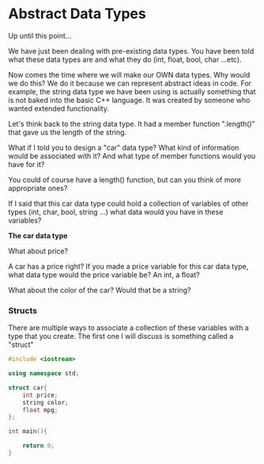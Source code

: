 # Abstract Data Types

Up until this point...

We have just been dealing with pre-existing data types. You have been told what
these data types are and what they do (int, float, bool, char ...etc).

Now comes the time where we will make our OWN data types. Why would we do this?
We do it because we can represent abstract ideas in code. For example, the
string data type we have been using is actually something that is not baked into
the basic C++ language. It was created by someone who wanted extended
functionality.

Let's think back to the string data type. It had a member function ".length()"
that gave us the length of the string.

What if I told you to design a "car" data type? What kind of information would
be associated with it? And what type of member functions would you have for it?

You could of course have a length() function, but can you think of more
appropriate ones?

If I said that this car data type could hold a collection of variables of other
types (int, char, bool, string ...) what data would you have in these variables?

**The car data type**

What about price?

A car has a price right? If you made a price variable for this car data type,
what data type would the price variable be? An int, a float?

What about the color of the car? Would that be a string?

### Structs

There are multiple ways to associate a collection of these variables with a type
that you create. The first one I will discuss is something called a "struct"

```cpp
#include <iostream>

using namespace std;

struct car{
    int price;
    string color;
    float mpg;
};

int main(){

    return 0;
}
```
